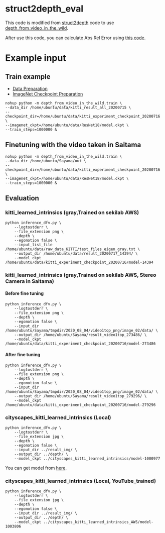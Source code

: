 
# struct2depth_eval

This code is modified from [struct2depth](https://github.com/tensorflow/models/tree/master/research/struct2depth) code to use [depth_from_video_in_the_wild](https://github.com/google-research/google-research/tree/master/depth_from_video_in_the_wild).

After use this code, you can calculate Abs Rel Error using [this code](https://github.com/go125/SfmLearner_eval).


# Example input

## Train example

- [Data Preparation](https://github.com/go125/PrepareDataForDFV)
- [ImageNet Checkpoint Preparation](https://github.com/dalgu90/resnet-18-tensorflow)

```script
nohup python -m depth_from_video_in_the_wild.train \
--data_dir /home/ubuntu/data/kitti_result_all_20200715 \
--checkpoint_dir=/home/ubuntu/data/kitti_experiment_checkpoint_20200716 \
--imagenet_ckpt=/home/ubuntu/data/ResNet18/model.ckpt \
--train_steps=1000000 &

```

## Finetuning with the video taken in Saitama

```script
nohup python -m depth_from_video_in_the_wild.train \
--data_dir /home/ubuntu/Sayama/out \
--checkpoint_dir=/home/ubuntu/data/kitti_experiment_checkpoint_20200716 \
--imagenet_ckpt=/home/ubuntu/data/ResNet18/model.ckpt \
--train_steps=1000000 &

```

## Evaluation

### kitti_learned_intrinsics (gray,Trained on sekilab AWS)

```shell
python inference_dfv.py \
    --logtostderr \
    --file_extension png \
    --depth \
    --egomotion false \
    --input_list_file /home/ubuntu/data/raw_data_KITTI/test_files_eigen_gray.txt \
    --output_dir /home/ubuntu/data/result_20200717_14394/ \
    --model_ckpt /home/ubuntu/data/kitti_experiment_checkpoint_20200716/model-14394
```

### kitti_learned_intrinsics (gray,Trained on sekilab AWS, Stereo Camera in Saitama)

#### Before fine tuning

```shell
python inference_dfv.py \
    --logtostderr \
    --file_extension png \
    --depth \
    --egomotion false \
    --input_dir /home/ubuntu/Sayama/tmpdir/2020_08_04/video1top_png/image_02/data/ \
    --output_dir /home/ubuntu/Sayama/result_video1top_273486/ \
    --model_ckpt /home/ubuntu/data/kitti_experiment_checkpoint_20200716/model-273486
```

#### After fine tuning

```shell
python inference_dfv.py \
    --logtostderr \
    --file_extension png \
    --depth \
    --egomotion false \
    --input_dir /home/ubuntu/Sayama/tmpdir/2020_08_04/video1top_png/image_02/data/ \
    --output_dir /home/ubuntu/Sayama/result_video1top_279296/ \
    --model_ckpt /home/ubuntu/data/kitti_experiment_checkpoint_20200716/model-279296
```


### cityscapes_kitti_learned_intrinsics (Local)

```shell
python inference_dfv.py \
    --logtostderr \
    --file_extension jpg \
    --depth \
    --egomotion false \
    --input_dir ../result_img/ \
    --output_dir ../depth/ \
    --model_ckpt ../cityscapes_kitti_learned_intrinsics/model-1000977
```

You can get model from [here](https://github.com/google-research/google-research/tree/master/depth_from_video_in_the_wild).

### cityscapes_kitti_learned_intrinsics (Local, YouTube_trained)

```shell
python inference_dfv.py \
    --logtostderr \
    --file_extension jpg \
    --depth \
    --egomotion false \
    --input_dir ../result_img/ \
    --output_dir ../depth/ \
    --model_ckpt ../cityscapes_kitti_learned_intrinsics_AWS/model-1003806
```
